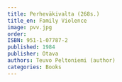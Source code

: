 ```yaml
---
title: Perheväkivalta (268s.)
title_en: Family Violence
image: pvv.jpg
order: 
ISBN: 951-1-07787-2
published: 1984
publisher: Otava
authors: Teuvo Peltoniemi (author)
categories: Books
---
```



